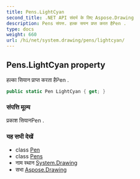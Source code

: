 ```yaml
---
title: Pens.LightCyan
second_title: .NET API संदर्भ के लिए Aspose.Drawing
description: Pens संपत्त. हल्क सयन प्रप्त करत हैPen .
type: docs
weight: 660
url: /hi/net/system.drawing/pens/lightcyan/
---
```

## Pens.LightCyan property

हल्का सियान प्राप्त करता हैPen .

```csharp
public static Pen LightCyan { get; }
```

### संपत्ति मूल्य

प्रकाश सियानPen .

### यह सभी देखें

* class [Pen](../../pen/)
* class [Pens](../)
* नाम स्थान [System.Drawing](../../pens/)
* सभा [Aspose.Drawing](../../../)


